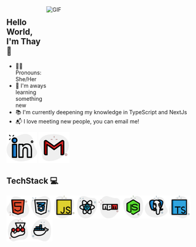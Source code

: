  <img align="right" alt="GIF" src="https://i.imgur.com/IkdLIvu.gif" height="250" width="400" />

## Hello World, I'm Thay  👋

- 👩‍💻 Pronouns: She/Her
- 🔎 I'm aways learning something new
- 📚 I'm currently deepening my knowledge in TypeScript and NextJs
- 📬 I love meeting new people, you can email me!

<a href="https://www.linkedin.com/in/thayan%C3%A1-coelho/"><img src="./assets/linkedin.png" width="80px"/></a>
<a href="mailto:thay.csb@gmail.com"><img src="./assets/gmail.png" width="80px"/></a>

## TechStack 💻

<img align="left" alt="html" title="#html" width="60px" src="./assets/html.png" />
<img align="left" alt="css" title="#css" width="60px" src="./assets/css.png" />
<img align="left" alt="javascript" title="#javascript" width="60px" src="./assets/javascript.png" />
<img align="left" alt="react" title="#react" width="60px" src="./assets/react.png" />
<img align="left" alt="npm" title="#npm" width="60px" src="./assets/npm.png" />
<img align="left" alt="nodejs" title="#nodejs" width="60px" src="./assets/nodejs.png" />
<img align="left" alt="postgres" title="#postgres" width="60px" src="./assets/postgres.png" />
<img align="left" alt="typescript" title="#typescript" width="60px" src="./assets/typescript.png" />
<img align="left" alt="jest" title="#jest" width="60px" src="./assets/jest.png" />
<img align="left" alt="docker" title="#docker" width="60px" src="./assets/docker.png" />

